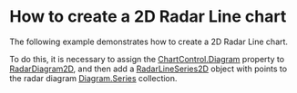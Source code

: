 # How to create a 2D Radar Line chart


<p>The following example demonstrates how to create a 2D Radar Line chart.</p><p>To do this, it is necessary to assign the <a href="http://help.devexpress.com/#WPF/DevExpressXpfChartsChartControl_Diagramtopic"><u>ChartControl.Diagram</u></a> property to <a href="http://help.devexpress.com/#WPF/clsDevExpressXpfChartsRadarDiagram2Dtopic"><u>RadarDiagram2D</u></a>,  and then add a <a href="http://help.devexpress.com/#WPF/clsDevExpressXpfChartsRadarLineSeries2Dtopic"><u>RadarLineSeries2D</u></a> object with points to the radar diagram  <a href="http://help.devexpress.com/#WPF/DevExpressXpfChartsDiagram_Seriestopic"><u>Diagram.Series</u></a> collection. </p><p><br />
</p>

<br/>


